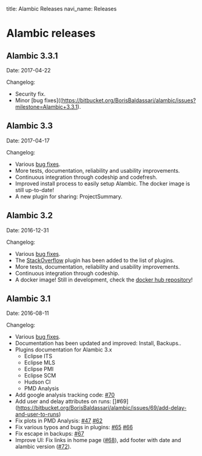 title: Alambic Releases
navi_name: Releases


# Alambic releases

## Alambic 3.3.1

Date: 2017-04-22

Changelog:

* Security fix.
* Minor [bug fixes]((https://bitbucket.org/BorisBaldassari/alambic/issues?milestone=Alambic+3.3.1).

## Alambic 3.3

Date: 2017-04-17

Changelog:

* Various [bug fixes](https://bitbucket.org/BorisBaldassari/alambic/issues?kind=bug&milestone=Alambic+3.3).
* More tests, documentation, reliability and usability improvements.
* Continuous integration through codeship and codefresh.
* Improved install process to easily setup Alambic. The docker image is still up-to-date!
* A new plugin for sharing: ProjectSummary.

## Alambic 3.2

Date: 2016-12-31

Changelog:

* Various [bug fixes](https://bitbucket.org/BorisBaldassari/alambic/issues?kind=bug&milestone=Alambic+3.2).
* The [StackOverflow](https://bitbucket.org/BorisBaldassari/alambic/wiki/Plugins/3.x/StackOverflow) plugin has been added to the list of plugins.
* More tests, documentation, reliability and usability improvements.
* Continuous integration through codeship.
* A docker image! Still in development, check the [docker hub repository](https://hub.docker.com/r/bbaldassari/alambic/)!


## Alambic 3.1

Date: 2016-08-11

Changelog:

* Various [bug fixes](https://bitbucket.org/BorisBaldassari/alambic/issues?kind=bug&milestone=Alambic+3.1).
* Documentation has been updated and improved: Install, Backups..
* Plugins documentation for Alambic 3.x
    * Eclipse ITS
    * Eclipse MLS
    * Eclipse PMI
    * Eclipse SCM
    * Hudson CI
    * PMD Analysis
* Add google analysis tracking code: [#70](https://bitbucket.org/BorisBaldassari/alambic/issues/70/add-google-tracking-edit)
* Add user and delay attributes on runs: []#69](https://bitbucket.org/BorisBaldassari/alambic/issues/69/add-delay-and-user-to-runs)
* Fix plots in PMD Analysis: [#47](https://bitbucket.org/BorisBaldassari/alambic/issues/47/plot-in-pmdanalysis-shows-wrong-values) [#62](https://bitbucket.org/BorisBaldassari/alambic/issues/62/404-in-plugin-pmdanalysis)
* Fix various typos and bugs in plugins: [#65](https://bitbucket.org/BorisBaldassari/alambic/issues/65/tidy-up-hudson-plugin) [#66](https://bitbucket.org/BorisBaldassari/alambic/issues/66/eclipse-scm-plugin-has-wrong-pluginid)
* Fix escape in backups: [#67](https://bitbucket.org/BorisBaldassari/alambic/issues/67/backups-are-incomplete)
* Improve UI: Fix links in home page ([#68](https://bitbucket.org/BorisBaldassari/alambic/issues/68/project-links-in-home-page-lead-to-admin)), add footer with date and alambic version ([#72](https://bitbucket.org/BorisBaldassari/alambic/issues/72/prepare-for-alambic-31-release)).
